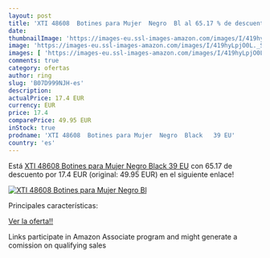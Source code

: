 ```yaml
---
layout: post
title: 'XTI 48608  Botines para Mujer  Negro  Bl al 65.17 % de descuento'
date: 
thumbnailImage: 'https://images-eu.ssl-images-amazon.com/images/I/419hyLpjO0L._SL200_.jpg'
image: 'https://images-eu.ssl-images-amazon.com/images/I/419hyLpjO0L._SL200_.jpg'
images: [ 'https://images-eu.ssl-images-amazon.com/images/I/419hyLpjO0L._SL200_.jpg' ]
comments: true
category: ofertas
author: ring
slug: 'B07D999NJH-es'
description:
actualPrice: 17.4 EUR
currency: EUR
price: 17.4
comparePrice: 49.95 EUR
inStock: true
prodname: 'XTI 48608  Botines para Mujer  Negro  Black   39 EU'
country: 'es'
---
```


Está [XTI 48608  Botines para Mujer  Negro  Black   39 EU](https://www.amazon.es/dp/B07D999NJH/?tag=tolees-21) con 65.17 de descuento por 17.4 EUR (original: 49.95 EUR) en el siguiente enlace!

[![XTI 48608  Botines para Mujer  Negro  Bl](https://images-eu.ssl-images-amazon.com/images/I/419hyLpjO0L._SL200_.jpg)](https://www.amazon.es/dp/B07D999NJH/?tag=tolees-21)

Principales características:


[Ver la oferta!!](https://www.amazon.es/dp/B07D999NJH/?tag=tolees-21)

Links participate in Amazon Associate program and might generate a comission on qualifying sales


